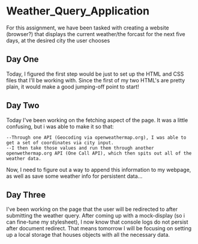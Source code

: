# Weather_Query_Application

For this assignment, we have been tasked with creating a website (browser?) that displays the current weather/the forcast for the next five days, at the desired city the user chooses

## Day One

Today, I figured the first step would be just to set up the HTML and CSS files that I'll be working with. Since the first of my two HTML's are pretty plain, it would make a good jumping-off point to start!

## Day Two

Today I've been working on the fetching aspect of the page. It was a little confusing, but i was able to make it so that:

    --Through one API (Geocoding via openweathermap.org), I was able to get a set of coordinates via city input.
    --I then take those values and run them through another openwethermap.org API (One Call API), which then spits out all of the weather data.

Now, I need to figure out a way to append this information to my webpage, as well as save some weather info for persistent data...

## Day Three

I've been working on the page that the user will be redirected to after submitting the weather query. After coming up with a mock-display (so i can fine-tune my stylesheet), I now know that console logs do not persist after document redirect. That means tomorrow I will be focusing on setting up a local storage that houses objects with all the necessary data.